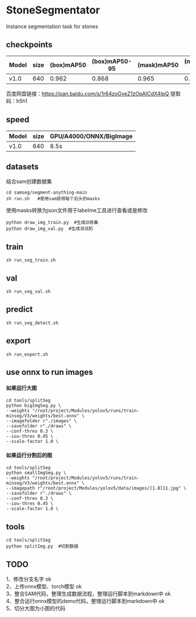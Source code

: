 # StoneSegmentator
Instance segmentation task for stones

## checkpoints
| Model   |   size    |  (box)mAP50  | (box)mAP50-95  |  (mask)mAP50  | (mask)mAP50-95   |
| ------- | ----------|--------------|----------------| ------------- |----------------- |
| v1.0    |  640      |   0.962      |    0.868       |     0.965     |      0.838       |

百度网盘链接：https://pan.baidu.com/s/1r64zoGveZ1zOpAICdX4IpQ  提取码：h5h1 

## speed
| Model   |  size | GPU/A4000/ONNX/BigImage     |
| ------- | ------|---------------------------  |
| v1.0    |  640  |     8.5s                    | 
               

## datasets
结合sam创建数据集
```
cd samseg/segment-anything-main
sh run.sh   #使用sam获得每个石头的masks
```
使用masks转换为json文件用于labelme工具进行查看或是修改
```
python draw_img_train.py  #生成训练集
python draw_img_val.py  #生成测试机
```

## train
```
sh run_seg_train.sh
```

## val
```
sh run_seg_val.sh
```

## predict
```
sh run_seg_detect.sh
```

## export
```
sh run_export.sh
```

## use onnx to run images
#### 如果运行大图
```
cd tools/splitSeg
python bigImgSeg.py \
--weights "/root/project/Modules/yolov5/runs/train-minseg/V3/weights/best.onnx" \ 
--imagefolder r"./images" \
--savefolder r"./draws" \
--conf-thres 0.3 \
--iou-thres 0.45 \
--scale-factor 1.0 \
```
#### 如果运行分割后的图
```
cd tools/splitSeg
python smallImgSeg.py \
--weights "/root/project/Modules/yolov5/runs/train-minseg/V3/weights/best.onnx" \ 
--imagepath r"/root/project/Modules/yolov5/data/images/[1.8]11.jpg" \
--savefolder r"./draws" \
--conf-thres 0.3 \
--iou-thres 0.45 \
--scale-factor 1.0 \
```

## tools
```
cd tools/splitSeg
python splitImg.py  #切割数据
```


## TODO
1、修改分支名字 ok  
2、上传onnx模型、torch模型 ok  
3、整合SAM代码，整理生成数据流程，整理运行脚本到markdown中  ok  
4、整合运行onnx模型的demo代码，整理运行脚本到markdown中 ok  
5、切分大图为小图的代码   
